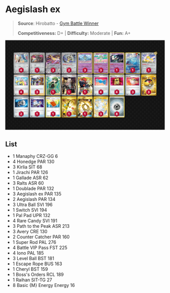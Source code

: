 # Aegislash ex

> **Source**: Hirobatto - [Gym Battle Winner](https://www.pokemon-card.com/deck/result.html/deckID/dFfk5V-XDQ1IQ-kkVkkk/)
> 
> **Competitiveness:** D+ | **Difficulty:** Moderate | **Fun:** A+

![decklist](../../!Images/Standard/09BST-PAF/Aegislash%20ex.PNG)

## List
* 1 Manaphy CRZ-GG 6
* 4 Honedge PAR 130
* 3 Kirlia SIT 68
* 1 Jirachi PAR 126
* 1 Gallade ASR 62
* 3 Ralts ASR 60
* 1 Doublade PAR 132
* 3 Aegislash ex PAR 135
* 2 Aegislash PAR 134
* 3 Ultra Ball SVI 196
* 1 Switch SVI 194
* 1 Pal Pad UPR 132
* 4 Rare Candy SVI 191
* 3 Path to the Peak ASR 213
* 3 Avery CRE 130
* 2 Counter Catcher PAR 160
* 1 Super Rod PAL 276
* 4 Battle VIP Pass FST 225
* 4 Iono PAL 185
* 3 Level Ball BST 181
* 1 Escape Rope BUS 163
* 1 Cheryl BST 159
* 1 Boss's Orders RCL 189
* 1 Raihan SIT-TG 27
* 8 Basic {M} Energy Energy 16
